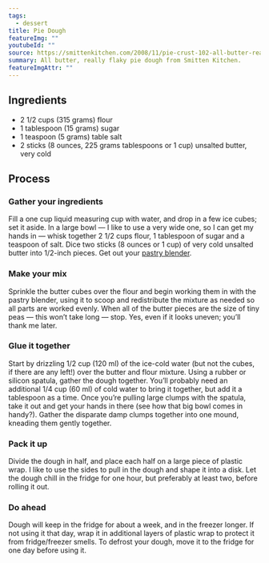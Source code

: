 ```yaml
---
tags:
  - dessert
title: Pie Dough
featureImg: ""
youtubeId: ""
source: https://smittenkitchen.com/2008/11/pie-crust-102-all-butter-really-flaky-pie-dough/
summary: All butter, really flaky pie dough from Smitten Kitchen.
featureImgAttr: ""
---
```


## Ingredients

- 2 1/2 cups (315 grams) flour
- 1 tablespoon (15 grams) sugar
- 1 teaspoon (5 grams) table salt
- 2 sticks (8 ounces, 225 grams tablespoons or 1 cup) unsalted butter, very cold

## Process

### Gather your ingredients

Fill a one cup liquid measuring cup with water, and drop in a few ice cubes; set it aside. In a large bowl — I like to use a very wide one, so I can get my hands in — whisk together 2 1/2 cups flour, 1 tablespoon of sugar and a teaspoon of salt. Dice two sticks (8 ounces or 1 cup) of very cold unsalted butter into 1/2-inch pieces. Get out your [pastry blender](http://www.amazon.com/gp/product/B000QJE48O?ie=UTF8&tag=smitten-20&linkCode=as2&camp=1789&creative=390957&creativeASIN=B000QJE48O).

### Make your mix

Sprinkle the butter cubes over the flour and begin working them in with the pastry blender, using it to scoop and redistribute the mixture as needed so all parts are worked evenly. When all of the butter pieces are the size of tiny peas — this won’t take long — stop. Yes, even if it looks uneven; you’ll thank me later.

### Glue it together

Start by drizzling 1/2 cup (120 ml) of the ice-cold water (but not the cubes, if there are any left!) over the butter and flour mixture. Using a rubber or silicon spatula, gather the dough together. You’ll probably need an additional 1/4 cup (60 ml) of cold water to bring it together, but add it a tablespoon as a time. Once you’re pulling large clumps with the spatula, take it out and get your hands in there (see how that big bowl comes in handy?). Gather the disparate damp clumps together into one mound, kneading them gently together.

### Pack it up

Divide the dough in half, and place each half on a large piece of plastic wrap. I like to use the sides to pull in the dough and shape it into a disk. Let the dough chill in the fridge for one hour, but preferably at least two, before rolling it out.

### Do ahead

Dough will keep in the fridge for about a week, and in the freezer longer. If not using it that day, wrap it in additional layers of plastic wrap to protect it from fridge/freezer smells. To defrost your dough, move it to the fridge for one day before using it.
